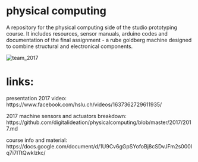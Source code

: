 # physical computing
A repository for the physical computing side of the studio prototyping course. It includes resources, sensor manuals, arduino codes and documentation of the final assignment - a rube goldberg machine designed to combine structural and electronical components.

![team_2017](https://github.com/digitalideation/physicalcomputing/blob/master/2017/2017-03-18%2017.05.33.jpg)

# links:
<p>presentation 2017 video: https://www.facebook.com/hslu.ch/videos/1637362729611935/</p>
<p>2017 machine sensors and actuators breakdown: https://github.com/digitalideation/physicalcomputing/blob/master/2017/2017.md
<p>course info and material: https://docs.google.com/document/d/1U9Cv6gGpSYofoBj8cSDvJFm2s000Iq7i7ITtQwkIzkc/</p>
